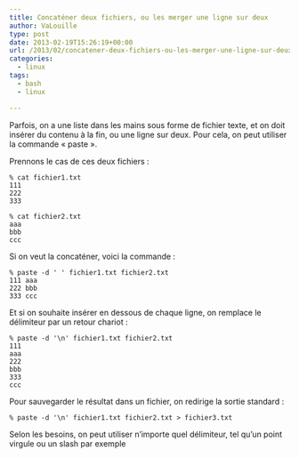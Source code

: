 ```yaml
---
title: Concaténer deux fichiers, ou les merger une ligne sur deux
author: VaLouille
type: post
date: 2013-02-19T15:26:19+00:00
url: /2013/02/concatener-deux-fichiers-ou-les-merger-une-ligne-sur-deux/
categories:
  - linux
tags:
  - bash
  - linux

---
```

Parfois, on a une liste dans les mains sous forme de fichier texte, et on doit insérer du contenu à la fin, ou une ligne sur deux. Pour cela, on peut utiliser la commande « paste ».

Prennons le cas de ces deux fichiers :

```
% cat fichier1.txt
111
222
333
```

```
% cat fichier2.txt 
aaa
bbb
ccc
```

Si on veut la concaténer, voici la commande :

```
% paste -d ' ' fichier1.txt fichier2.txt
111 aaa
222 bbb
333 ccc
```

Et si on souhaite insérer en dessous de chaque ligne, on remplace le délimiteur par un retour chariot :

```
% paste -d '\n' fichier1.txt fichier2.txt 
111
aaa
222
bbb
333
ccc
```

Pour sauvegarder le résultat dans un fichier, on redirige la sortie standard :

```
% paste -d '\n' fichier1.txt fichier2.txt > fichier3.txt
```

Selon les besoins, on peut utiliser n&rsquo;importe quel délimiteur, tel qu&rsquo;un point virgule ou un slash par exemple

